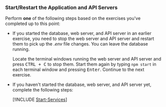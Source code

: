### Start/Restart the Application and API Servers

Perform **one** of the following steps based on the exercises you've completed up to this point:

- If you started the database, web server, and API server in an earlier exercise, you need to stop the web server and API server and restart them to pick up the *.env* file changes. You can leave the database running. 

    Locate the terminal windows running the web server and API server and press <kbd>CTRL + C</kbd> to stop them. Start them again by typing `npm start` in each terminal window and pressing <kbd>Enter</kbd>. Continue to the next exercise.

- If you haven't started the database, web server, and API server yet, complete the following steps:

    [!INCLUDE [Start-Services](./Start-Services.md)]